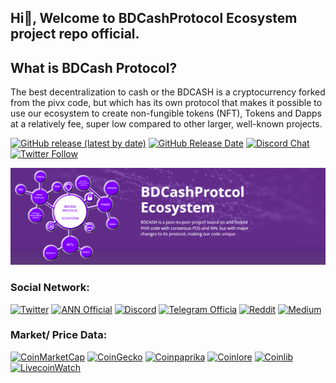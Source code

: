 ## Hi👋, Welcome to BDCashProtocol Ecosystem project repo official.

## What is BDCash Protocol?
The best decentralization to cash or the BDCASH is a cryptocurrency forked from the pivx code, but which has its own protocol that makes it possible to use our ecosystem to create non-fungible tokens (NFT), Tokens and Dapps at a relatively fee, super low compared to other larger, well-known projects.

[![GitHub release (latest by date)](https://img.shields.io/github/v/release/BdcashProtocol/bdcashprotocol-bdeco?color=%24000ace&cacheSeconds=3600)](https://github.com/BdcashProtocol/bdcashprotocol-bdeco/releases)
[![GitHub Release Date](https://img.shields.io/github/release-date/BdcashProtocol/bdcashprotocol-bdeco?color=%24000ace&cacheSeconds=3600)](https://github.com/BdcashProtocol/bdcashprotocol-bdeco/releases)
[![Discord Chat](https://img.shields.io/discord/561164955924037637.svg?logo=discord)](https://discord.gg/jJtDAmv22J)
[![Twitter Follow](https://img.shields.io/twitter/follow/BdcashProtocol)](https://twitter.com/BdcashProtocol)


<img style="float:center;" src="https://raw.githubusercontent.com/BdcashProtocol/bdcash-mediakit/main/logo-bdcash/main.png"></br>

### Social Network:
 [![Twitter](https://img.shields.io/static/v1?label=Twitter&message=Follow&color=blue)](https://twitter.com/bdcashprotocol) 
 [![ANN Official](https://img.shields.io/static/v1?label=BitcoinTalk&message=Join&color=yellow)](https://bitcointalk.org/index.php?topic=5244522) 
 [![Discord](https://img.shields.io/static/v1?label=Discord&message=Join&color=blueviolet)](https://discord.gg/rrr8vFS)
 [![Telegram Officia](https://img.shields.io/static/v1?label=Telegram&message=Join&color=blue)](https://t.me/bdcashprotocol_official) 
 [![Reddit](https://img.shields.io/static/v1?label=Reddit&message=Join&color=orange)](https://www.reddit.com/r/bdcash_cryptocurrency/)
 [![Medium](https://img.shields.io/static/v1?label=Medium&message=Join&color=green)](https://bdcashprotocol.medium.com/) 


### Market/ Price  Data:

[![CoinMarketCap](https://img.shields.io/static/v1?label=CoinMarketCap&message=Check&color=blue)](https://coinmarketcap.com/currencies/bdcash/) 
[![CoinGecko](https://img.shields.io/static/v1?label=CoinGecko&message=Check&color=green)](https://coingecko.com/coins/bigdata-cash/) 
[![Coinpaprika](https://img.shields.io/static/v1?label=Coinpaprika&message=Check&color=red)](https://coinpaprika.com/coin/bdcash-bdcash/) 
[![Coinlore](https://img.shields.io/static/v1?label=Coinlore&message=Check&color=9cf)](https://www.coinlore.com/coin/bdcash)
[![Coinlib](https://img.shields.io/static/v1?label=Coinlib&message=Check&color=Blueblack)](https://coinlib.io/coin/BDCASH/BigDataCash/) 
[![LivecoinWatch](https://img.shields.io/static/v1?label=LivecoinWatch&message=Check&color=greenblack)](https://www.livecoinwatch.com/price/Bdcash-BDCASH) 


